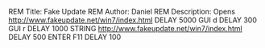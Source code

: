 REM Title: Fake Update
REM Author: Daniel
REM Description: Opens http://www.fakeupdate.net/win7/index.html
DELAY 5000
GUI d
DELAY 300
GUI r
DELAY 1000
STRING http://www.fakeupdate.net/win7/index.html
DELAY 500
ENTER
F11
DELAY 100